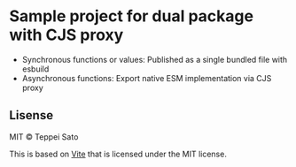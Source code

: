 # Sample project for dual package with CJS proxy

- Synchronous functions or values: Published as a single bundled file with esbuild
- Asynchronous functions: Export native ESM implementation via CJS proxy

## Lisense

MIT © Teppei Sato <teppeis>

This is based on [Vite](https://github.com/vitejs/vite) that is licensed under the MIT license.
